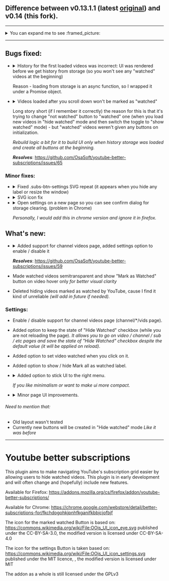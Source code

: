 ## Difference between v0.13.1.1 (latest [original](https://github.com/OsaSoft/youtube-better-subscriptions)) and v0.14 (this fork).

---

<details>
  <summary>You can expand me to see :framed_picture:</summary>
  down below
</details>

---

## Bugs fixed:

- <details>
    <summary>History for the first loaded videos was incorrect: UI was rendered before we get history from storage (so you won't see any "watched" videos at the beginning)</summary>

  ```
  old
  ```

  ![](https://i.imgur.com/57uLW7d.gif)

  ```
  new
  ```

  ![](https://i.imgur.com/eB2GWcP.gif)
  </details>

  Reason - loading from storage is an async function, so I wrapped it under a Promise object.

- <details>
    <summary>Videos loaded after you scroll down won't be marked as "watched"</summary>
  
  ```
  old
  ```

  ![](https://i.imgur.com/PPQF2hJ.gif)

  ```
  new
  ```

  ![](https://i.imgur.com/5eh4HZ9.gif)
  </details>

  Long story short (if I remember it correctly) the reason for this is that it's trying to change "not watched" button to "watched" one (when you load new videos in "hide watched" mode and then switch the toggle to "show watched" mode) - but "watched" videos weren't given any buttons on initialization.

  _Rebuild logic a bit for it to build UI only when history storage was loaded and create all buttons at the beginning._

  _**Resolves**_: https://github.com/OsaSoft/youtube-better-subscriptions/issues/65

### Minor fixes:

- <details>
    <summary>Fixed .subs-btn-settings SVG repeat (it appears when you hide any label or resize the window)</summary>

  ![](https://i.imgur.com/YZ98fTM.png)
  ![](https://i.imgur.com/SgpCsJ2.png)
  </details>

- <details>
    <summary>SVG icon fix</summary>

  ```
  old
  ```

  ![](https://i.imgur.com/rSwvtbf.png)

  ```
  new
  ```

  ![](https://i.imgur.com/QujXike.png)
  </details>

- <details>
    <summary>Open settings on a new page so you can see confirm dialog for storage clearing. (problem in Chrome)</summary>
  
  ![](https://i.imgur.com/I6LIL6O.gif)
  </details>

  _Personally, I would add this in chrome version and ignore it in firefox._

## What's new:

- <details>
    <summary>Added support for channel videos page, added settings option to enable / disable it</summary>
  
  ![](https://i.imgur.com/eEUbhQG.png)
  </details>

  _**Resolves**_: https://github.com/OsaSoft/youtube-better-subscriptions/issues/59

- Made watched videos semitransparent and show "Mark as Watched" button on video hover only
  _for better visual clarity_
- Deleted hiding videos marked as watched by YouTube, cause I find it kind of unreliable
  _(will add in future if needed)._

### Settings:

- Enable / disable support for channel videos page (channel/\*/vids page). 
- Added option to keep the state of "Hide Watched" checkbox (while you are not reloading the page).
  _It allows you to go on video / channel / sub / etc pages and save the state of "Hide Watched" checkbox despite the default value (it will be applied on reload)._

- Added option to set video watched when you click on it.
- Added option to show / hide Mark all as watched label.
- <details>
    <summary>Added option to stick UI to the right menu.</summary>
  
  ![](https://i.imgur.com/98JibHa.png)
  </details>

  _If you like minimalism or want to make ui more compact._

- <details>
    <summary>Minor page UI improvements.</summary>
  
  ![](https://i.imgur.com/h1V4UNX.png)
  </details>

###### Need to mention that:

- Old layout wasn't tested
- Currently new buttons will be created in "Hide watched" mode
  _Like it was before_

---

# Youtube better subscriptions
This plugin aims to make navigating YouTube's subscription grid easier by allowing users to hide watched videos.
This plugin is in early development and will often change and (hopefully) include new features.

Available for Firefox: https://addons.mozilla.org/cs/firefox/addon/youtube-better-subscriptions/

Available for Chrome: https://chrome.google.com/webstore/detail/better-subscriptions-for/fkchdogohkjpnhfkganifkbbjcjofbjf


The icon for the marked watched Button is based on: https://commons.wikimedia.org/wiki/File:OOjs_UI_icon_eye.svg published under the CC-BY-SA-3.0, the modified version is licensed under CC-BY-SA-4.0

The icon for the settings Button is taken based on: https://commons.wikimedia.org/wiki/File:OOjs_UI_icon_settings.svg published under the MIT licence, , the modified version is licensed under MIT

The addon as a whole is still licensed under the GPLv3
